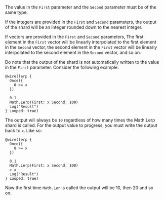 The value in the `First` parameter and the `Second` parameter must be of the same type.

If the integers are provided in the `First` and `Second` parameters, the output of the shard will be an integer rounded down to the nearest integer.

If vectors are provided in the `First` and `Second` parameters, The first element in the `First` vector will be linearly interpolated to the first element in the `Second` vector, the second element in the `First` vector will be linearly interpolated to the second element in the `Second` vector, and so on.

Do note that the output of the shard is not automatically written to the value in the `First` parameter.
Consider the following example:
``` shards
@wire(lerp {
  Once({
    0 >= x
  })
  
  0.1
  Math.Lerp(First: x Second: 100)
  Log("Result")
} Looped: true)
```
The output will always be `10` regardless of how many times the Math.Lerp shard is called. For the output value to progress, you must write the output back to `x`. Like so:
``` shards
@wire(lerp {
  Once({
    0 >= x
  })
  
  0.1
  Math.Lerp(First: x Second: 100)
  > x
  Log("Result")
} Looped: true)
```
Now the first time `Math.Ler` is called the output will be 10, then 20 and so on.